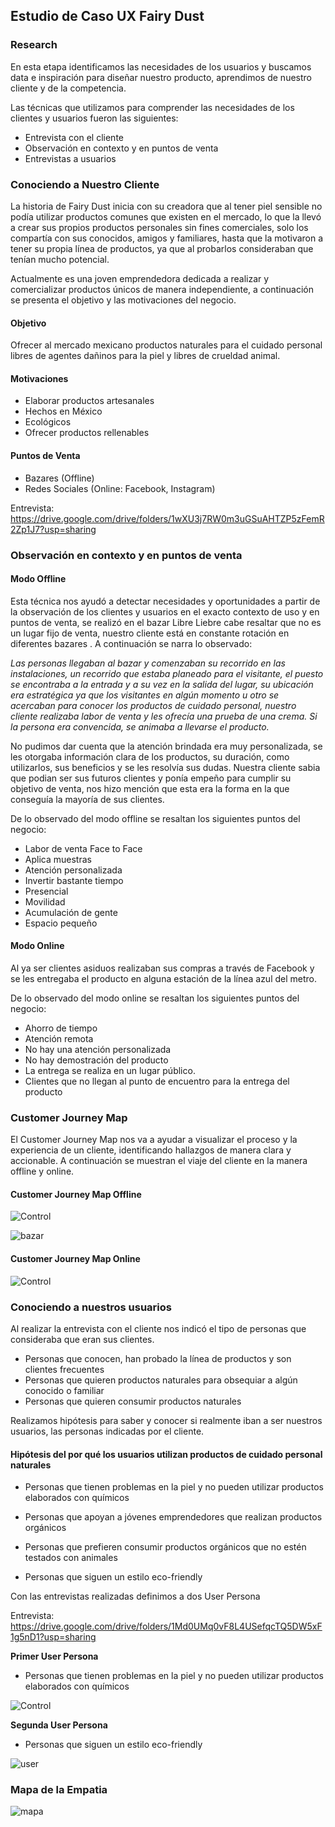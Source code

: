 ## **Estudio de Caso UX Fairy Dust**

### **Research**

En esta etapa identificamos las necesidades de los usuarios y buscamos data e inspiración para diseñar nuestro producto, aprendimos de nuestro cliente y de la competencia.

Las técnicas que utilizamos para comprender las necesidades de los clientes y usuarios fueron las siguientes:

* Entrevista con el cliente
* Observación en contexto y en puntos de venta  
* Entrevistas a usuarios

### **Conociendo a Nuestro Cliente**

La historia de Fairy Dust  inicia con su creadora  que al tener piel sensible no podía utilizar productos comunes que existen en el mercado, lo que la llevó a crear sus propios productos personales sin fines comerciales, solo los compartía con sus conocidos, amigos y familiares, hasta que la motivaron a tener su propia línea de productos,   ya que al probarlos consideraban que tenían mucho potencial.

Actualmente es una joven emprendedora dedicada a realizar y comercializar productos únicos de manera independiente, a continuación se presenta el objetivo y las motivaciones del negocio.

#### **Objetivo**

Ofrecer al mercado mexicano productos naturales  para el cuidado personal libres de agentes dañinos para la piel  y libres de crueldad animal.

#### **Motivaciones**

* Elaborar productos artesanales
* Hechos en México
* Ecológicos
* Ofrecer productos rellenables

#### **Puntos de Venta**

* Bazares (Offline)
* Redes Sociales (Online: Facebook, Instagram)

Entrevista: <https://drive.google.com/drive/folders/1wXU3j7RW0m3uGSuAHTZP5zFemR2Zp1J7?usp=sharing>

### **Observación en contexto y en puntos de venta**

#### **Modo Offline**

Esta técnica nos ayudó a detectar necesidades y  oportunidades a partir de la  observación de los clientes y usuarios  en el exacto contexto de uso y en  puntos de venta, se realizó en el bazar Libre Liebre cabe resaltar que no es un lugar fijo de venta, nuestro cliente está en constante rotación en diferentes bazares . A continuación se narra lo observado:

*Las personas llegaban al bazar y comenzaban su recorrido en las instalaciones,  un recorrido que estaba planeado para el visitante, el puesto se encontraba a la entrada y a su vez en la salida del lugar, su ubicación era estratégica ya que los visitantes en algún momento u otro se acercaban para conocer los productos de cuidado personal, nuestro cliente realizaba labor de venta y les ofrecía una prueba de una crema. Si la persona era convencida, se animaba a llevarse el producto.*

No pudimos dar cuenta que la atención brindada era muy personalizada, se les otorgaba información clara de los productos, su duración, como utilizarlos, sus beneficios y se les resolvía sus dudas. Nuestra cliente sabia que podian ser sus futuros clientes y ponía empeño para cumplir su objetivo de venta, nos hizo mención que esta era la forma en la que conseguía la mayoría de sus clientes. 

De lo observado del modo offline se resaltan los siguientes puntos del negocio:

* Labor de venta Face to Face
* Aplica muestras
* Atención personalizada
* Invertir bastante tiempo
* Presencial
* Movilidad 
* Acumulación de gente
* Espacio pequeño

#### **Modo Online**

Al ya ser clientes asiduos realizaban sus compras a través de Facebook  y se les entregaba el producto en alguna estación de la línea azul del metro.

De lo observado del modo online se resaltan los siguientes puntos del negocio:

* Ahorro de tiempo
* Atención remota 
* No hay una atención personalizada 
* No hay demostración del producto 
* La entrega se realiza en un lugar público.
* Clientes que no llegan al punto de encuentro para la entrega del producto

### **Customer Journey Map**

El Customer Journey Map nos va a ayudar a visualizar el proceso y la experiencia de un cliente, identificando hallazgos de manera clara y accionable. A continuación se muestran el viaje del cliente en la manera offline y online.

#### **Customer Journey Map Offline**

![Control](https://github.com/ReikaMoss/Ecommerce/blob/master/imagenes/Design.png?raw=true)

![bazar](https://github.com/ReikaMoss/Ecommerce/blob/master/imagenes/Bazar.png?raw=true)

#### **Customer Journey Map Online**

![Control](https://github.com/ReikaMoss/Ecommerce/blob/master/imagenes/Facebook.png?raw=true)

### **Conociendo a nuestros usuarios**

Al realizar la entrevista con el cliente nos indicó el tipo de personas que consideraba que eran sus clientes.

* Personas que conocen, han probado la línea de productos y son clientes frecuentes
* Personas que quieren productos naturales para obsequiar a algún conocido o familiar
* Personas que quieren consumir productos naturales

Realizamos hipótesis para saber y conocer si realmente iban a ser nuestros usuarios, las personas indicadas por el cliente.


#### **Hipótesis del por qué los usuarios utilizan productos de cuidado personal naturales**


* Personas que tienen problemas en la piel y no pueden utilizar productos elaborados con químicos  

* Personas que apoyan a jóvenes emprendedores que realizan productos orgánicos

* Personas  que  prefieren  consumir productos orgánicos  que no estén testados con   animales

* Personas que siguen un estilo eco-friendly

Con las entrevistas realizadas definimos a dos User Persona

Entrevista: <https://drive.google.com/drive/folders/1Md0UMq0vF8L4USefqcTQ5DW5xF1g5nD1?usp=sharing>

**Primer User Persona**

* Personas que tienen problemas en la piel y no pueden utilizar productos elaborados con químicos  

![Control](https://github.com/ReikaMoss/Ecommerce/blob/master/imagenes/piel%20delicada.jpg?raw=true)

**Segunda User Persona**

* Personas que siguen un estilo eco-friendly

![user](https://github.com/ReikaMoss/Ecommerce/blob/master/imagenes/User%20persona%202.jpg?raw=true)

### **Mapa de la Empatia**

![mapa](https://github.com/ReikaMoss/Ecommerce/blob/master/imagenes/Mapa%20de%20empatia.png?raw=true)
